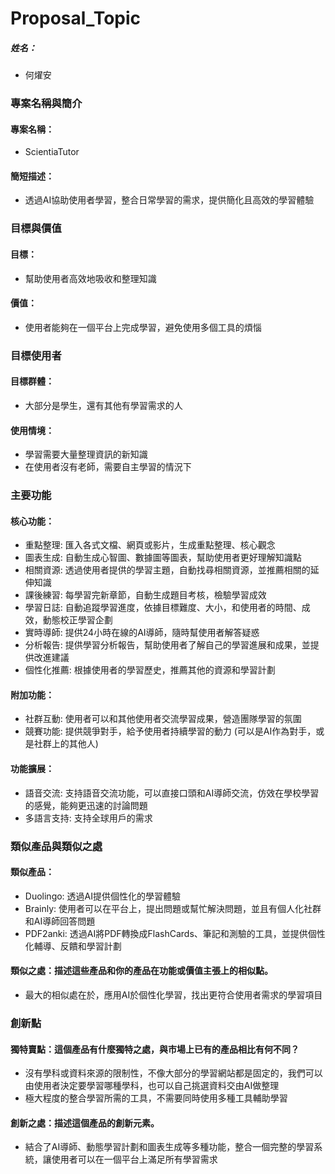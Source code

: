 # Proposal_Topic

##### 姓名：

-   何燿安

### 專案名稱與簡介

#### 專案名稱：

-   ScientiaTutor

#### 簡短描述：

-   透過AI協助使用者學習，整合日常學習的需求，提供簡化且高效的學習體驗

### 目標與價值

#### 目標：

-   幫助使用者高效地吸收和整理知識

#### 價值：

-   使用者能夠在一個平台上完成學習，避免使用多個工具的煩惱

### 目標使用者

#### 目標群體：

-   大部分是學生，還有其他有學習需求的人

#### 使用情境：

-   學習需要大量整理資訊的新知識
-   在使用者沒有老師，需要自主學習的情況下

### 主要功能

#### 核心功能：

-   重點整理: 匯入各式文檔、網頁或影片，生成重點整理、核心觀念
-   圖表生成: 自動生成心智圖、數據圖等圖表，幫助使用者更好理解知識點
-   相關資源: 透過使用者提供的學習主題，自動找尋相關資源，並推薦相關的延伸知識
-   課後練習: 每學習完新章節，自動生成題目考核，檢驗學習成效
-   學習日誌: 自動追蹤學習進度，依據目標難度、大小，和使用者的時間、成效，動態校正學習企劃
-   實時導師: 提供24小時在線的AI導師，隨時幫使用者解答疑惑
-   分析報告: 提供學習分析報告，幫助使用者了解自己的學習進展和成果，並提供改進建議
-   個性化推薦: 根據使用者的學習歷史，推薦其他的資源和學習計劃

#### 附加功能：

-   社群互動: 使用者可以和其他使用者交流學習成果，營造團隊學習的氛圍
-   競賽功能: 提供競爭對手，給予使用者持續學習的動力 (可以是AI作為對手，或是社群上的其他人)

#### 功能擴展：

-   語音交流: 支持語音交流功能，可以直接口頭和AI導師交流，仿效在學校學習的感覺，能夠更迅速的討論問題
-   多語言支持: 支持全球用戶的需求

### 類似產品與類似之處

#### 類似產品：

-   Duolingo: 透過AI提供個性化的學習體驗
-   Brainly:  使用者可以在平台上，提出問題或幫忙解決問題，並且有個人化社群和AI導師回答問題
-   PDF2anki: 透過AI將PDF轉換成FlashCards、筆記和測驗的工具，並提供個性化輔導、反饋和學習計劃

#### 類似之處：描述這些產品和你的產品在功能或價值主張上的相似點。

-   最大的相似處在於，應用AI於個性化學習，找出更符合使用者需求的學習項目

### 創新點

#### 獨特賣點：這個產品有什麼獨特之處，與市場上已有的產品相比有何不同？

-   沒有學科或資料來源的限制性，不像大部分的學習網站都是固定的，我們可以由使用者決定要學習哪種學科，也可以自己挑選資料交由AI做整理
-   極大程度的整合學習所需的工具，不需要同時使用多種工具輔助學習

#### 創新之處：描述這個產品的創新元素。

-   結合了AI導師、動態學習計劃和圖表生成等多種功能，整合一個完整的學習系統，讓使用者可以在一個平台上滿足所有學習需求
